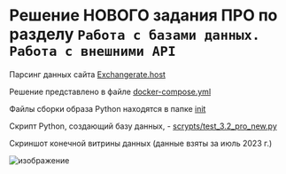 # Решение НОВОГО задания ПРО по разделу ```Работа с базами данных. Работа с внешними API```

Парсинг данных сайта [Exchangerate.host](https://exchangerate.host/#/)

Решение представлено в файле [docker-compose.yml](docker-compose.yml)

Файлы сборки образа Python находятся в папке  [init](./init)

Скрипт Python, создающий базу данных, - [scrypts/test_3.2_pro_new.py](./scrypts/test_3.2_pro_new.py)

Скриншот конечной витрины данных (данные взяты за июль 2023 г.)

![изображение](https://github.com/UncleJoe1973/1T_course/assets/29273924/1243939c-d3da-45b2-8e29-767ebfa221cf)
